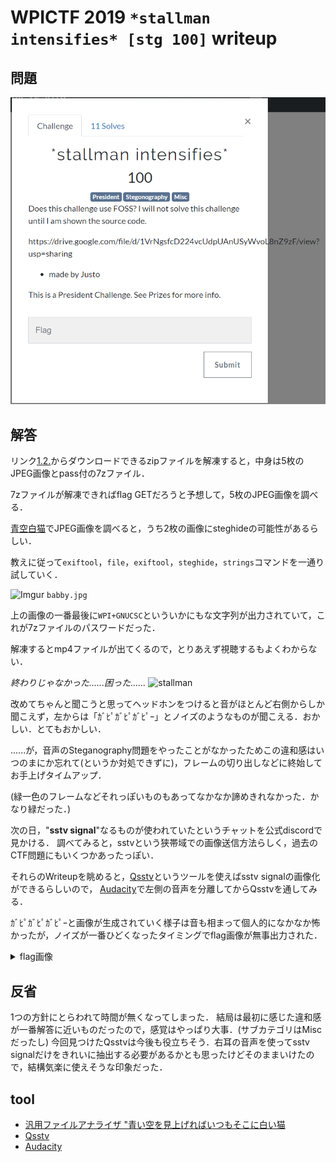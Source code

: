 # WPICTF 2019 `*stallman intensifies* [stg 100]` writeup

## 問題
![Challenge](Challenge.PNG)

## 解答
リンク[1.](https://drive.google.com/file/d/1VrNgsfcD224vcUdpUAnUSyWvoL8nZ9zF/view?usp=sharing)[2.](https://www.dropbox.com/s/xhab7zms5n35867/stallman-intensifies.zip?dl=0)からダウンロードできるzipファイルを解凍すると，中身は5枚のJPEG画像とpass付の7zファイル．

7zファイルが解凍できればflag GETだろうと予想して，5枚のJPEG画像を調べる．

[青空白猫](https://digitaltravesia.jp/usamimihurricane/webhelp/_RESOURCE/MenuItem/another/anotherAoZoraSiroNeko.html)でJPEG画像を調べると，うち2枚の画像にsteghideの可能性があるらしい．

教えに従って`exiftool`，`file`，`exiftool`，`steghide`，`strings`コマンドを一通り試していく．

![Imgur](https://i.imgur.com/JR0GFRe.jpg)
`babby.jpg`

上の画像の一番最後に`WPI+GNUCSC`といういかにもな文字列が出力されていて，これが7zファイルのパスワードだった．

解凍するとmp4ファイルが出てくるので，とりあえず視聴するもよくわからない．

*終わりじゃなかった......困った......*
![stallman](https://upload.wikimedia.org/wikipedia/commons/f/f3/Richard_Stallman_by_Anders_Brenna_01.jpg)

改めてちゃんと聞こうと思ってヘッドホンをつけると音がほとんど右側からしか聞こえず，左からは「ｶﾞﾋﾟｶﾞﾋﾟｶﾞﾋﾟｰ」とノイズのようなものが聞こえる．おかしい．とてもおかしい．

......が，音声のSteganography問題をやったことがなかったためこの違和感はいつのまにか忘れて(というか対処できずに)，フレームの切り出しなどに終始してお手上げタイムアップ．

(緑一色のフレームなどそれっぽいものもあってなかなか諦めきれなかった．かなり緑だった．)

次の日，"**sstv signal**"なるものが使われていたというチャットを公式discordで見かける．
調べてみると，sstvという狭帯域での画像送信方法らしく，過去のCTF問題にもいくつかあったっぽい．

それらのWriteupを眺めると，[Qsstv](https://charlesreid1.com/wiki/Qsstv)というツールを使えばsstv signalの画像化ができるらしいので，
[Audacity](https://www.audacityteam.org/)で左側の音声を分離してからQsstvを通してみる．

ｶﾞﾋﾟｶﾞﾋﾟｶﾞﾋﾟｰと画像が生成されていく様子は音も相まって個人的になかなか怖かったが，ノイズが一番ひどくなったタイミングでflag画像が無事出力された．

<details><summary>flag画像</summary><div>

![flag](Answer.png)
WPI{im_a_h@m_0per@10r_now_!_73} (たぶん？)

</div></details>

## 反省
1つの方針にとらわれて時間が無くなってしまった．
結局は最初に感じた違和感が一番解答に近いものだったので，感覚はやっぱり大事．(サブカテゴリはMiscだったし)
今回見つけたQsstvは今後も役立ちそう．右耳の音声を使ってsstv signalだけをきれいに抽出する必要があるかとも思ったけどそのままいけたので，結構気楽に使えそうな印象だった．

## tool
+ [汎用ファイルアナライザ "青い空を見上げればいつもそこに白い猫](https://digitaltravesia.jp/usamimihurricane/webhelp/_RESOURCE/MenuItem/another/anotherAoZoraSiroNeko.html)
+ [Qsstv](https://charlesreid1.com/wiki/Qsstv)
+ [Audacity](https://www.audacityteam.org/)
